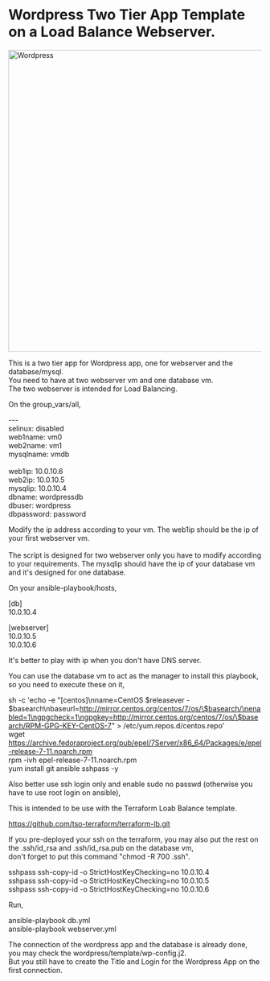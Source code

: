 # Wordpress Two Tier App Template on a Load Balance Webserver.

<img alt="Wordpress" src="https://raw.githubusercontent.com/tso-ansible/wordpress/master/wordpress.jpg" width="600px">


This is a two tier app for Wordpress app, one for webserver and the database/mysql.<br>
You need to have at two webserver vm and one database vm.<br>
The two webserver is intended for Load Balancing.<br>

On the group_vars/all,<br>

---<br>
selinux: disabled<br>
web1name: vm0<br>
web2name: vm1<br>
mysqlname: vmdb<br>      
web1ip: 10.0.10.6<br>
web2ip: 10.0.10.5<br>
mysqlip: 10.0.10.4<br>
dbname: wordpressdb<br>
dbuser: wordpress<br>
dbpassword: password<br>

Modify the ip address according to your vm.  The web1ip should be the ip of your first webserver vm.<br>  
The script is designed for two webserver only you have to modify according to your requirements.
The mysqlip should have the ip of your database vm and it's designed for one database.<br>

On your ansible-playbook/hosts,

[db]<br>
10.0.10.4

[webserver]<br>
10.0.10.5<br>
10.0.10.6<br>

It's better to play with ip when you don't have DNS server.

You can use the database vm to act as the manager to install this playbook, so you need to execute these on it,<br>

sh -c 'echo -e "[centos]\nname=CentOS $releasever - $basearch\nbaseurl=http://mirror.centos.org/centos/7/os/\$basearch/\nenabled=1\ngpgcheck=1\ngpgkey=http://mirror.centos.org/centos/7/os/\$basearch/RPM-GPG-KEY-CentOS-7" > /etc/yum.repos.d/centos.repo'<br>
wget https://archive.fedoraproject.org/pub/epel/7Server/x86_64/Packages/e/epel-release-7-11.noarch.rpm<br>
rpm -ivh epel-release-7-11.noarch.rpm<br>
yum install git ansible sshpass -y

Also better use ssh login only and enable sudo no passwd (otherwise you have to use root login on ansible),<br>

This is intended to be use with the Terraform Loab Balance template.<br>

https://github.com/tso-terraform/terraform-lb.git

If you pre-deployed your ssh on the terraform, you may also put the rest on the .ssh/id_rsa and .ssh/id_rsa.pub on the database vm,<br>
don't forget to put this command "chmod -R 700 .ssh".

sshpass ssh-copy-id -o StrictHostKeyChecking=no 10.0.10.4<br>
sshpass ssh-copy-id -o StrictHostKeyChecking=no 10.0.10.5<br>
sshpass ssh-copy-id -o StrictHostKeyChecking=no 10.0.10.6<br>

Run,

ansible-playbook db.yml<br>
ansible-playbook webserver.yml

The connection of the wordpress app and the database is already done, you may check the wordpress/template/wp-config.j2.<br>
But you still have to create the Title and Login for the Wordpress App on the first connection.<br>

